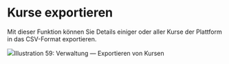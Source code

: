 # Kurse exportieren

Mit dieser Funktion können Sie Details einiger oder aller Kurse der Plattform in das CSV-Format exportieren.

![](../../.gitbook/assets/coursexporter%20%283%29.png)Illustration 59: Verwaltung — Exportieren von Kursen